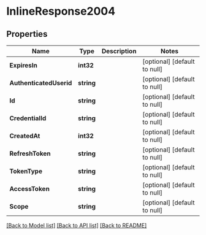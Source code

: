# InlineResponse2004

## Properties
Name | Type | Description | Notes
------------ | ------------- | ------------- | -------------
**ExpiresIn** | **int32** |  | [optional] [default to null]
**AuthenticatedUserid** | **string** |  | [optional] [default to null]
**Id** | **string** |  | [optional] [default to null]
**CredentialId** | **string** |  | [optional] [default to null]
**CreatedAt** | **int32** |  | [optional] [default to null]
**RefreshToken** | **string** |  | [optional] [default to null]
**TokenType** | **string** |  | [optional] [default to null]
**AccessToken** | **string** |  | [optional] [default to null]
**Scope** | **string** |  | [optional] [default to null]

[[Back to Model list]](../README.md#documentation-for-models) [[Back to API list]](../README.md#documentation-for-api-endpoints) [[Back to README]](../README.md)


